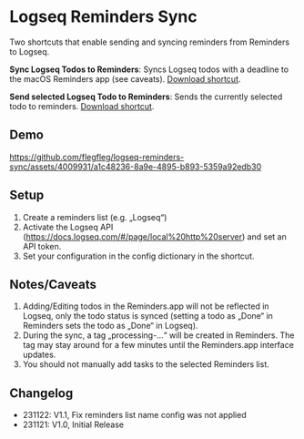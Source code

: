 # Logseq Reminders Sync

Two shortcuts that enable sending and syncing reminders from Reminders to Logseq.

**Sync Logseq Todos to Reminders**: Syncs Logseq todos with a deadline to the macOS Reminders app (see caveats). 
[Download shortcut](https://www.icloud.com/shortcuts/17bef305170347dda0f8f824a994f29d).

**Send selected Logseq Todo to Reminders**: Sends the currently selected todo to reminders. 
[Download shortcut](https://www.icloud.com/shortcuts/57e9b847ef4d42b4aa3e208ebfe5cc21).

## Demo



https://github.com/flegfleg/logseq-reminders-sync/assets/4009931/a1c48236-8a9e-4895-b893-5359a92edb30




## Setup

1. Create a reminders list (e.g. „Logseq“)
2. Activate the Logseq API (https://docs.logseq.com/#/page/local%20http%20server) and set an API token.
3. Set your configuration in the config dictionary in the shortcut.

## Notes/Caveats

1. Adding/Editing todos in the Reminders.app will not be reflected in Logseq, only the todo status is synced (setting a todo as „Done“ in Reminders sets the todo as „Done“ in Logseq).
2. During the sync, a tag „processing-…“ will be created in Reminders. The tag may stay around for a few minutes until the Reminders.app interface updates.
3. You should not manually add tasks to the selected Reminders list.


## Changelog

* 231122: V1.1, Fix reminders list name config was not applied
* 231121: V1.0, Initial Release
